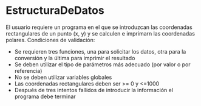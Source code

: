 # EstructuraDeDatos
 El usuario requiere un programa en el que se introduzcan las
coordenadas rectangulares de un punto (x, y) y se calculen e imprimarn las
coordenadas polares.
Condiciones de validación:
- Se requieren tres funciones, una para solicitar los datos, otra para la conversión
y la última para imprimir el resultado
- Se deben utilizar el tipo de parámetros más adecuado (por valor o por
referencia)
- No se deben utilizar variables globales
- Las coordenadas rectangulares deben ser >= 0 y <=1000
- Después de tres intentos fallidos de introducir la información el programa debe
terminar
